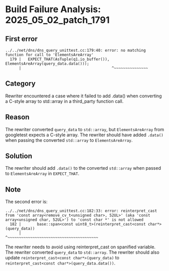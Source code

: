 # Build Failure Analysis: 2025_05_02_patch_1791

## First error

```
../../net/dns/dns_query_unittest.cc:179:40: error: no matching function for call to 'ElementsAreArray'
  179 |   EXPECT_THAT(AsTuple(q1.io_buffer()), ElementsAreArray(query_data.data()));
      |                                        ^~~~~~~~~~~~~~~~
```

## Category
Rewriter encountered a case where it failed to add .data() when converting a C-style array to std::array in a third_party function call.

## Reason
The rewriter converted `query_data` to `std::array`, but `ElementsAreArray` from googletest expects a C-style array. The rewriter should have added `.data()` when passing the converted `std::array` to `ElementsAreArray`.

## Solution
The rewriter should add `.data()` to the converted `std::array` when passed to `ElementsAreArray` in `EXPECT_THAT`.

## Note
The second error is:
```
../../net/dns/dns_query_unittest.cc:182:33: error: reinterpret_cast from 'const array<remove_cv_t<unsigned char>, 52UL>' (aka 'const array<unsigned char, 52UL>') to 'const char *' is not allowed
  182 |       base::span<const uint8_t>(reinterpret_cast<const char*>(query_data))
      |                                 ^~~~~~~~~~~~~~~~~~~~~~~~~~~~~~~~~~~~~~~~~
```
The rewriter needs to avoid using reinterpret_cast on spanified variable. The rewriter converted `query_data` to `std::array`. The rewriter should also update `reinterpret_cast<const char*>(query_data)` to `reinterpret_cast<const char*>(query_data.data())`.